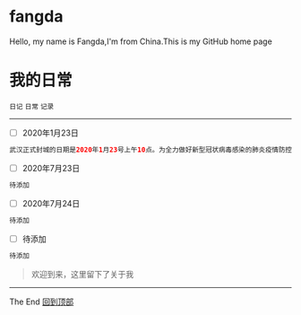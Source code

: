 # fangda
Hello, my name is Fangda,I'm from China.This is my GitHub home page

# 我的日常
`日记` `日常` `记录`<br>
***
- [ ] 2020年1月23日<br>
```java
武汉正式封城的日期是2020年1月23号上午10点。为全力做好新型冠状病毒感染的肺炎疫情防控工作，有效切断病毒传播途径，坚决遏制疫情蔓延势头，确保人民群众生命安全和身体健康，武汉采取了全市城市公交、地铁、轮渡、长途客运暂停运营的举措；无特殊原因，市民不要离开武汉；机场、火车站离汉通道暂时关闭。
```
- [ ] 2020年7月23日<br>
```java
待添加
```
- [ ] 2020年7月24日<br>
```java
待添加
```
- [ ] 待添加<br>
```java
待添加
```
>欢迎到来，这里留下了关于我
***
The End   [回到顶部](#readme)
